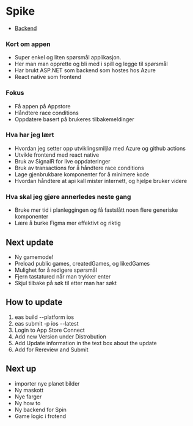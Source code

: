 # Spike

- [Backend](https://github.com/Amund-Fremming/Spike-backend)

### Kort om appen

- Super enkel og liten spørsmål applikasjon.
- Her man man opprette og bli med i spill og legge til spørsmål
- Har brukt ASP.NET som backend som hostes hos Azure
- React native som frontend

### Fokus

- Få appen på Appstore
- Håndtere race conditions
- Oppdatere basert på brukeres tilbakemeldinger

### Hva har jeg lært

- Hvordan jeg setter opp utviklingsmiljlø med Azure og github actions
- Utvikle frontend med react native
- Bruk av SignalR for live oppdateringer
- Bruk av transactions for å håndtere race conditions
- Lage gjenbrukbare komponenter for å minimere kode
- Hvordan håndtere at api kall mister internett, og hjelpe bruker videre

### Hva skal jeg gjøre annerledes neste gang

- Bruke mer tid i planleggingen og få fastslått noen flere generiske komponenter
- Lære å burke Figma mer effektivt og riktig

## Next update
- Ny gamemode!
- Preload public games, createdGames, og likedGames
- Mulighet for å redigere spørsmål
- Fjern tastatured når man trykker enter
- Skjul tilbake på søk til etter man har søkt

## How to update

1. eas build --platform ios
2. eas submit -p ios --latest
3. Login to App Store Connect
4. Add new Version under Distrobution
5. Add Update information in the text box about the update
6. Add for Rereview and Submit

## Next up

- importer nye planet bilder
- Ny maskott
- Nye farger
- Ny how to
- Ny backend for Spin
- Game logic i frotend
